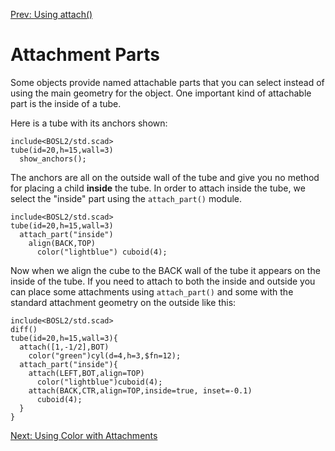 [Prev: Using attach()](Tutorial-Attachment-Attach)

# Attachment Parts

Some objects provide named attachable parts that you can select
instead of using the main geometry for the object.  One important kind
of attachable part is the inside of a tube.

Here is a tube with its anchors shown:

```openscad-3D
include<BOSL2/std.scad>
tube(id=20,h=15,wall=3)
  show_anchors();
```

The anchors are all on the outside wall of the tube and give you no
method for placing a child **inside** the tube.  In order to attach
inside the tube, we select the "inside" part using the `attach_part()`
module.

```openscad-3D
include<BOSL2/std.scad>
tube(id=20,h=15,wall=3)
  attach_part("inside")
    align(BACK,TOP)
      color("lightblue") cuboid(4);
```

Now when we align the cube to the BACK wall of the tube it appears on
the inside of the tube.  If you need to attach to both the inside and
outside you can place some attachments using `attach_part()` and some
with the standard attachment geometry on the outside like this:

```openscad-3D
include<BOSL2/std.scad>
diff()
tube(id=20,h=15,wall=3){
  attach([1,-1/2],BOT)
    color("green")cyl(d=4,h=3,$fn=12);
  attach_part("inside"){
    attach(LEFT,BOT,align=TOP)
      color("lightblue")cuboid(4);
    attach(BACK,CTR,align=TOP,inside=true, inset=-0.1)
      cuboid(4);
  }
}
```

[Next: Using Color with Attachments](Tutorial-Attachment-Color)

